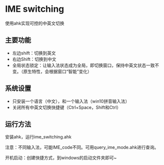 # IME switching
使用ahk实现可控的中英文切换

## 主要功能
- 左边shift：切换到英文
- 右边Shift：切换到中文
- 全局状态锁定：让输入法状态成为全局，即切换窗口，保持中英文状态一致不变。（原生特性，会根据窗口“智能”变化）

## 系统设置
- 只安装一个语言（中文），和一个输入法（win10拼音输入法）
- 关闭所有中英文切换快捷键（Ctrl+Space，Shift和Ctrl）

## 运行方法
安装ahk，运行ime_switching.ahk

注意：不同输入法，可能IME_code不同。可用query_ime_mode.ahk进行查询。

开机启动：创建快捷方式，到windows的启动文件夹即可~